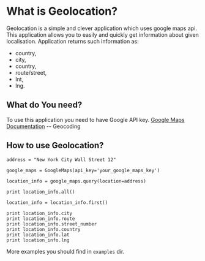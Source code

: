 What is Geolocation?
=====================
Geolocation is a simple and clever application which uses google maps api.
This application allows you to easily and quickly get information about given localisation.
Application returns such information as: 

* country, 
* city, 
* country, 
* route/street, 
* lnt, 
* lng.


What do You need?
-----------------
To use this application you need to have Google API key.
    [Google Maps Documentation](https://developers.google.com/maps/documentation/geocoding/) -- Geocoding


How to use Geolocation?
-----------------------
    address = "New York City Wall Street 12"

    google_maps = GoogleMaps(api_key='your_google_maps_key')

    location_info = google_maps.query(location=address)

    print location_info.all()

    location_info = location_info.first()

    print location_info.city
    print location_info.route
    print location_info.street_number
    print location_info.country
    print location_info.lat
    print location_info.lng
    
More examples you should find in `examples` dir.
